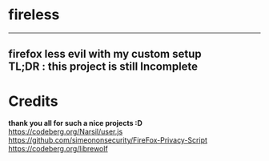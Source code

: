 # fireless
--------------------------------------------------
firefox less evil with my custom setup
<br>
TL;DR : this project is still
<b> Incomplete </b>
--------------------------------------------------
# Credits
<b> thank you all for such a nice projects :D </b>
<br>
https://codeberg.org/Narsil/user.js
<br>
https://github.com/simeononsecurity/FireFox-Privacy-Script
<br>
https://codeberg.org/librewolf
